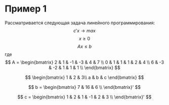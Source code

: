 # Пример 1
Рассматривается следующая задача линейного программирования:
$$ c'x \rightarrow max $$
$$ x \geq 0 $$
$$ Ax \leq b $$
где  
$$
A = \begin{bmatrix}
        2 & 1 & -1 & -3 & 4 & 7 \\  
        0 & 1 & 1 & 1 & 2 & 4 \\  
        6 & -3 & -2 & 1 & 1 & 1 \\  
     \end{bmatrix}
$$

$$
\begin{bmatrix}
1 & 2 & 3\\
a & b & c
\end{bmatrix}
$$

$$ b = \begin{bmatrix}
        7 & 16 & 6 \\
       \end{bmatrix}' $$
  
$$ c = \begin{bmatrix}
        1 & 2 & 1 & -1 & 2 & 3 \\
       \end{bmatrix}' $$
